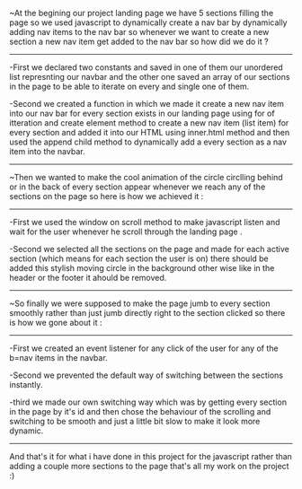 
~At the begining our project landing page we have 5 sections filling the page so we used javascript to dynamically 
create a nav bar by dynamically adding nav items to the nav bar so whenever we want to create a new
section a new nav item get added to the nav bar so how did we do it ?
__________________________________________________________________________________________________________________

-First we declared two constants and saved in one of them our unordered list represnting our navbar and the other 
one saved an array of our sections in the page to be able to iterate on every and single one of them.

-Second we created a function in which we made it create a new nav item into our nav bar for every section exists
in our landing page using for of itteration and create element method to create a new nav item (list item) for
every section and added it into our HTML using inner.html method and then used the append child method to dynamically
add a every section as a nav item into the navbar.

_____________________________________________________________________________________________________________________

~Then we wanted to make the cool animation of the circle circlling behind or in the back of every section appear 
whenever we reach any of the sections on the page so here is how we achieved it :

______________________________________________________________________________________________________________________

-First we used the window on scroll method to make javascript listen and wait for the user whenever he scroll through 
the landing page .

-Second we selected all the sections on the page and made for each active section (which means for each section the 
user is on) there should be added this stylish moving circle in the background other wise like in the header or the 
footer it ahould be removed.

______________________________________________________________________________________________________________________

~So finally we were supposed to make the page jumb to every section smoothly rather than just jumb directly right to 
the section clicked so there is how we gone about it :

_______________________________________________________________________________________________________________________

-First we created an event listener for any click of the user for any of the b=nav items in the navbar.

-Second we prevented the default way of switching between the sections instantly.

-third we made our own switching way which was by getting every section in the page by it's id and then chose the behaviour
of the scrolling and switching to be smooth and just a little bit slow to make it look more dynamic.

___________________________________________________________________________________________________________________________

And that's it for what i have done in this project for the javascript rather than adding a couple more sections to the page 
that's all my work on the project :)